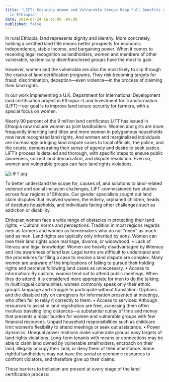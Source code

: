 ```yaml
---
title: 'LIFT: Ensuring Women and Vulnerable Groups Reap Full Benefits of Land Certification
  in Ethiopia'
date: 2019-07-24 16:46:00 -04:00
published: false
---
```


In rural Ethiopia, land represents dignity and identity. More concretely, holding a certified land title means better prospects for economic independence, stable income, and bargaining power. When it comes to receiving legal recognition as landholders, women and members of other vulnerable, systemically disenfranchised groups have the most to gain. 

However, women and the vulnerable are also the most likely to slip through the cracks of land certification programs. They risk becoming targets for fraud, discrimination, deception—even violence—in the process of claiming their land rights. 

In our work implementing a U.K. Department for International Development land certification project in Ethiopia—Land Investment for Transformation (LIFT)—our goal is to improve land tenure security for farmers, with a special focus on women. 

Nearly 90 percent of the 9 million land certificates LIFT has issued in Ethiopia now include women as joint landholders. Women and girls are more frequently inheriting land titles and more women in polygamous households now have recognized land rights. And women and marginalized individuals are increasingly bringing land dispute cases to local officials, the police, and the courts, demonstrating their sense of agency and desire to seek justice. 
LIFT’s process is detailed and thorough, with specific steps to ensure public awareness, correct land demarcation, and dispute resolution. Even so, women and vulnerable groups can face land rights violations. 

![LIFT.jpg](/uploads/LIFT.jpg)

To better understand the scope for, causes of, and solutions to land-related violence and social inclusion challenges, LIFT commissioned two studies across four regions of Ethiopia.  Our gender specialists sought out land claim disputes that involved women, the elderly, orphaned children, heads of destitute households, and individuals facing other challenges such as addiction or disability. 




Ethiopian women face a wide range of obstacles in protecting their land rights. 
•	Cultural norms and perceptions: Tradition in most regions regards men as farmers and women as homemakers who do not “need” as much land as men. Land rights are typically only inherited by sons. Women can lose their land rights upon marriage, divorce, or widowhood. 
•	Lack of literacy and legal knowledge: Women are heavily disadvantaged by illiteracy and low awareness of land law. Legal terms are difficult to understand and the procedures for filing a case to resolve a land dispute are complex. Many women are unaware of the implications of failing to pursue their holding rights and perceive following land cases as unnecessary. 
•	Access to information: By custom, women tend not to attend public meetings. When they do attend, it is considered more appropriate for men to do the talking. In multilingual communities, women commonly speak only their ethnic group’s language and struggle to participate without translation. Orphans and the disabled rely on caregivers for information presented at meetings, who often fail to relay it correctly to them. 
•	Access to services: Although resources to assist in land registration are free, accessing them often involves traveling long distances—a substantial outlay of time and money that presents a major burden for women and vulnerable groups with few financial resources.  Unpaid household responsibilities such as childcare limit women’s flexibility to attend meetings or seek out assistance.
•	Power dynamics: Unequal power relations make vulnerable groups easy targets of land rights violations. Long-term tenants with means or connections may be able to claim land owned by vulnerable smallholders, encroach on their land, illegally occupy their land, or deny them of their inheritance. Some rightful landholders may not have the social or economic resources to confront violators, and therefore give up their claims. 

These barriers to inclusion are present at every stage of the land certification process:
